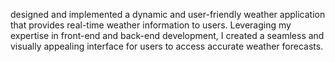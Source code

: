 designed and implemented a dynamic and user-friendly weather application that provides real-time weather information to users.
Leveraging my expertise in front-end and back-end development, I created a seamless and visually appealing interface for users to access accurate weather forecasts.
